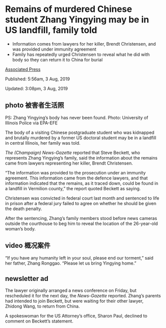 # Remains of murdered Chinese student Zhang Yingying may be in US landfill, family told

- Information comes from lawyers for her killer, Brendt Christensen, and was provided under immunity agreement
- Family has repeatedly urged Christensen to reveal what he did with body so they can return it to China for burial

[Associated Press](https://www.scmp.com/author/associated-press-1)  

Published: 5:56am, 3 Aug, 2019

Updated: 3:08pm, 3 Aug, 2019

## photo 被害者生活照

PS: Zhang Yingying’s body has never been found. Photo: University of Illinois Police via EPA-EFE



The body of a visiting Chinese postgraduate student who was kidnapped and brutally murdered by a former US doctoral student may be in a landfill in central Illinois, her family was told.

*The (Champaign) News-Gazette* reported that Steve Beckett, who represents Zhang Yingying’s family, said the information about the remains came from lawyers representing her killer, Brendt Christensen.

“The information was provided to the prosecution under an immunity agreement. This information came from the defence lawyers, and that information indicated that the remains, as it traced down, could be found in a landfill in Vermilion county,” the report quoted Beckett as saying.

Christensen was convicted in federal court last month and sentenced to life in prison after a federal jury failed to agree on whether he should be given the death penalty.

After the sentencing, Zhang’s family members stood before news cameras outside the courthouse to beg him to reveal the location of the 26-year-old woman’s body.

## video 概况案件

“If you have any humanity left in your soul, please end our torment,” said her father, Zhang Ronggao. “Please let us bring Yingying home.”

## newsletter ad

The lawyer originally arranged a news conference on Friday, but rescheduled it for the next day, the *News-Gazette* reported. Zhang’s parents had intended to join Beckett, but were waiting for their other lawyer, Zhidong Wang, to return from China.

A spokeswoman for the US Attorney’s office, Sharon Paul, declined to comment on Beckett’s statement.




